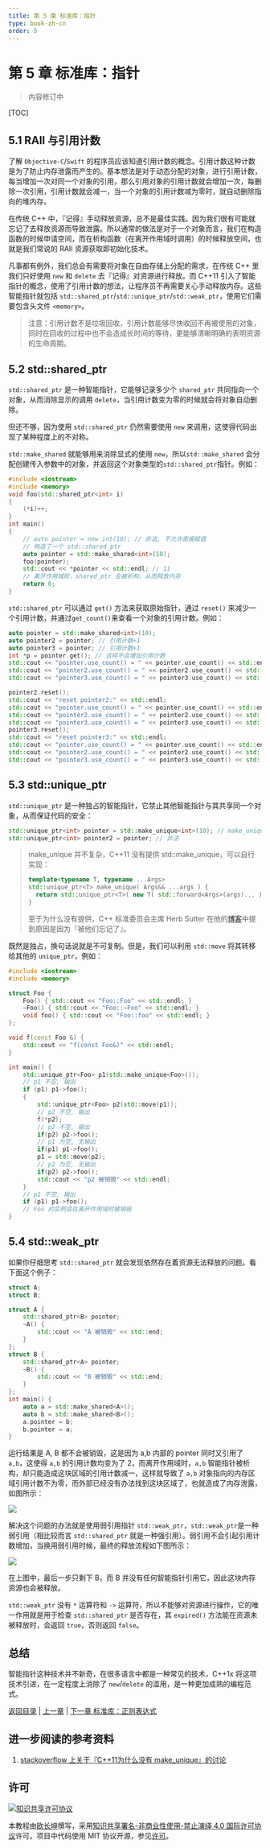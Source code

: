 ```yaml
---
title: 第 5 章 标准库：指针
type: book-zh-cn
order: 5
---
```


# 第 5 章 标准库：指针

> 内容修订中

[TOC]

## 5.1 RAII 与引用计数

了解 `Objective-C`/`Swift` 的程序员应该知道引用计数的概念。引用计数这种计数是为了防止内存泄露而产生的。基本想法是对于动态分配的对象，进行引用计数，每当增加一次对同一个对象的引用，那么引用对象的引用计数就会增加一次，每删除一次引用，引用计数就会减一，当一个对象的引用计数减为零时，就自动删除指向的堆内存。

在传统 C++ 中，『记得』手动释放资源，总不是最佳实践。因为我们很有可能就忘记了去释放资源而导致泄露。所以通常的做法是对于一个对象而言，我们在构造函数的时候申请空间，而在析构函数（在离开作用域时调用）的时候释放空间，也就是我们常说的 RAII 资源获取即初始化技术。

凡事都有例外，我们总会有需要将对象在自由存储上分配的需求，在传统 C++ 里我们只好使用 `new` 和 `delete` 去『记得』对资源进行释放。而 C++11 引入了智能指针的概念，使用了引用计数的想法，让程序员不再需要关心手动释放内存。这些智能指针就包括 `std::shared_ptr`/`std::unique_ptr`/`std::weak_ptr`，使用它们需要包含头文件 `<memory>`。

> 注意：引用计数不是垃圾回收，引用计数能够尽快收回不再被使用的对象，同时在回收的过程中也不会造成长时间的等待，更能够清晰明确的表明资源的生命周期。

## 5.2 std::shared_ptr

`std::shared_ptr` 是一种智能指针，它能够记录多少个 `shared_ptr` 共同指向一个对象，从而消除显示的调用 `delete`，当引用计数变为零的时候就会将对象自动删除。

但还不够，因为使用 `std::shared_ptr` 仍然需要使用 `new` 来调用，这使得代码出现了某种程度上的不对称。

`std::make_shared` 就能够用来消除显式的使用 `new`，所以`std::make_shared` 会分配创建传入参数中的对象，并返回这个对象类型的`std::shared_ptr`指针。例如：

```cpp
#include <iostream>
#include <memory>
void foo(std::shared_ptr<int> i)
{
    (*i)++;
}
int main()
{
    // auto pointer = new int(10); // 非法, 不允许直接赋值
    // 构造了一个 std::shared_ptr
    auto pointer = std::make_shared<int>(10);
    foo(pointer);
    std::cout << *pointer << std::endl; // 11
    // 离开作用域前，shared_ptr 会被析构，从而释放内存
    return 0;
}
```

`std::shared_ptr` 可以通过 `get()` 方法来获取原始指针，通过 `reset()` 来减少一个引用计数，并通过`get_count()`来查看一个对象的引用计数。例如：

```cpp
auto pointer = std::make_shared<int>(10);
auto pointer2 = pointer; // 引用计数+1
auto pointer3 = pointer; // 引用计数+1
int *p = pointer.get(); // 这样不会增加引用计数
std::cout << "pointer.use_count() = " << pointer.use_count() << std::endl; // 3
std::cout << "pointer2.use_count() = " << pointer2.use_count() << std::endl; // 3
std::cout << "pointer3.use_count() = " << pointer3.use_count() << std::endl; // 3

pointer2.reset();
std::cout << "reset pointer2:" << std::endl;
std::cout << "pointer.use_count() = " << pointer.use_count() << std::endl; // 2
std::cout << "pointer2.use_count() = " << pointer2.use_count() << std::endl; // 0, pointer2 已 reset
std::cout << "pointer3.use_count() = " << pointer3.use_count() << std::endl; // 2
pointer3.reset();
std::cout << "reset pointer3:" << std::endl;
std::cout << "pointer.use_count() = " << pointer.use_count() << std::endl; // 1
std::cout << "pointer2.use_count() = " << pointer2.use_count() << std::endl; // 0
std::cout << "pointer3.use_count() = " << pointer3.use_count() << std::endl; // 0, pointer3 已 reset
```

## 5.3 std::unique_ptr

`std::unique_ptr` 是一种独占的智能指针，它禁止其他智能指针与其共享同一个对象，从而保证代码的安全：

```cpp
std::unique_ptr<int> pointer = std::make_unique<int>(10); // make_unique 从 C++14 引入
std::unique_ptr<int> pointer2 = pointer; // 非法
```

> make_unique 并不复杂，C++11 没有提供 std::make_unique，可以自行实现：
>
> ```cpp
> template<typename T, typename ...Args>
> std::unique_ptr<T> make_unique( Args&& ...args ) {
>   return std::unique_ptr<T>( new T( std::forward<Args>(args)... ) );
> }
> ```
>
> 至于为什么没有提供，C++ 标准委员会主席 Herb Sutter 在他的[博客](https://herbsutter.com/gotw/_102/)中提到原因是因为『被他们忘记了』。

既然是独占，换句话说就是不可复制。但是，我们可以利用 `std::move` 将其转移给其他的 `unique_ptr`，例如：

```cpp
#include <iostream>
#include <memory>

struct Foo {
    Foo() { std::cout << "Foo::Foo" << std::endl; }
    ~Foo() { std::cout << "Foo::~Foo" << std::endl; }
    void foo() { std::cout << "Foo::foo" << std::endl; }
};

void f(const Foo &) {
    std::cout << "f(const Foo&)" << std::endl;
}

int main() {
    std::unique_ptr<Foo> p1(std::make_unique<Foo>());
    // p1 不空, 输出
    if (p1) p1->foo();
    {
        std::unique_ptr<Foo> p2(std::move(p1));
        // p2 不空, 输出
        f(*p2);
        // p2 不空, 输出
        if(p2) p2->foo();
        // p1 为空, 无输出
        if(p1) p1->foo();
        p1 = std::move(p2);
        // p2 为空, 无输出
        if(p2) p2->foo();
        std::cout << "p2 被销毁" << std::endl;
    }
    // p1 不空, 输出
    if (p1) p1->foo();
    // Foo 的实例会在离开作用域时被销毁
}
```

## 5.4 std::weak_ptr

如果你仔细思考 `std::shared_ptr` 就会发现依然存在着资源无法释放的问题。看下面这个例子：

```cpp
struct A;
struct B;

struct A {
    std::shared_ptr<B> pointer;
    ~A() {
        std::cout << "A 被销毁" << std::end;
    }
};
struct B {
    std::shared_ptr<A> pointer;
    ~B() {
        std::cout << "B 被销毁" << std::end;
    }
};
int main() {
    auto a = std::make_shared<A>();
    auto b = std::make_shared<B>();
    a.pointer = b;
    b.pointer = a;
}
```

运行结果是 A, B 都不会被销毁，这是因为 a,b 内部的 pointer 同时又引用了 `a,b`，这使得 `a,b` 的引用计数均变为了 2，而离开作用域时，`a,b` 智能指针被析构，却只能造成这块区域的引用计数减一，这样就导致了 `a,b` 对象指向的内存区域引用计数不为零，而外部已经没有办法找到这块区域了，也就造成了内存泄露，如图所示：

![](../../assets/figures/pointers1.png)

解决这个问题的办法就是使用弱引用指针 `std::weak_ptr`，`std::weak_ptr`是一种弱引用（相比较而言 `std::shared_ptr` 就是一种强引用）。弱引用不会引起引用计数增加，当换用弱引用时候，最终的释放流程如下图所示：

![](../../assets/figures/pointers2.png)

在上图中，最后一步只剩下 B，而 B 并没有任何智能指针引用它，因此这块内存资源也会被释放。

`std::weak_ptr` 没有 `*` 运算符和 `->` 运算符，所以不能够对资源进行操作，它的唯一作用就是用于检查 `std::shared_ptr` 是否存在，其 `expired()` 方法能在资源未被释放时，会返回 `true`，否则返回 `false`。

## 总结

智能指针这种技术并不新奇，在很多语言中都是一种常见的技术，C++1x 将这项技术引进，在一定程度上消除了 `new`/`delete` 的滥用，是一种更加成熟的编程范式。

[返回目录](./toc.md) | [上一章](./04-containers.md) | [下一章 标准库：正则表达式](./06-regex.md)

## 进一步阅读的参考资料

1. [stackoverflow 上关于『C++11为什么没有 make_unique』的讨论](http://stackoverflow.com/questions/12580432/why-does-c11-have-make-shared-but-not-make-unique)

## 许可

<a rel="license" href="http://creativecommons.org/licenses/by-nc-nd/4.0/"><img alt="知识共享许可协议" style="border-width:0" src="https://i.creativecommons.org/l/by-nc-nd/4.0/80x15.png" /></a>

本教程由[欧长坤](https://github.com/changkun)撰写，采用[知识共享署名-非商业性使用-禁止演绎 4.0 国际许可协议](http://creativecommons.org/licenses/by-nc-nd/4.0/)许可。项目中代码使用 MIT 协议开源，参见[许可](../../LICENSE)。
